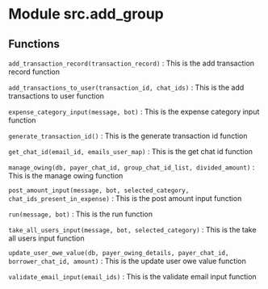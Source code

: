Module src.add_group
====================

Functions
---------

    
`add_transaction_record(transaction_record)`
:   This is the add transaction record function

    
`add_transactions_to_user(transaction_id, chat_ids)`
:   This is the add transactions to user function

    
`expense_category_input(message, bot)`
:   This is the expense category input function

    
`generate_transaction_id()`
:   This is the generate transaction id function

    
`get_chat_id(email_id, emails_user_map)`
:   This is the get chat id function

    
`manage_owing(db, payer_chat_id, group_chat_id_list, divided_amount)`
:   This is the manage owing function

    
`post_amount_input(message, bot, selected_category, chat_ids_present_in_expense)`
:   This is the post amount input function

    
`run(message, bot)`
:   This is the run function

    
`take_all_users_input(message, bot, selected_category)`
:   This is the take all users input function

    
`update_user_owe_value(db, payer_owing_details, payer_chat_id, borrower_chat_id, amount)`
:   This is the update user owe value function

    
`validate_email_input(email_ids)`
:   This is the validate email input function